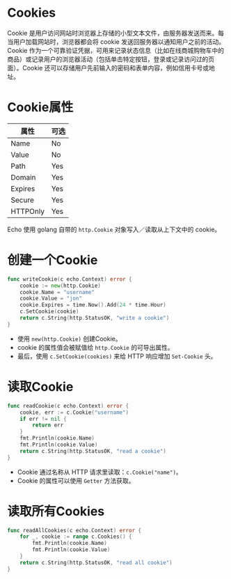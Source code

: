 # Cookies

Cookie 是用户访问网站时浏览器上存储的小型文本文件，由服务器发送而来。每当用户加载网站时，浏览器都会将 cookie 发送回服务器以通知用户之前的活动。
Cookie 作为一个可靠验证凭据，可用来记录状态信息（比如在线商城购物车中的商品）或记录用户的浏览器活动（包括单击特定按钮，登录或记录访问过的页面）。Cookie 还可以存储用户先前输入的密码和表单内容，例如信用卡号或地址。

# Cookie属性

| 属性       | 可选  |
|----------|-----|
| Name     | No  |
| Value    | No  |
| Path     | Yes |
| Domain   | Yes |
| Expires  | Yes |
| Secure   | Yes |
| HTTPOnly | Yes |




Echo 使用 golang 自带的 `http.Cookie` 对象写入／读取从上下文中的 cookie。


# 创建一个Cookie

```go
func writeCookie(c echo.Context) error {
    cookie := new(http.Cookie)
    cookie.Name = "username"
    cookie.Value = "jon"
    cookie.Expires = time.Now().Add(24 * time.Hour)
    c.SetCookie(cookie)
    return c.String(http.StatusOK, "write a cookie")
}
```

- 使用 `new(http.Cookie)` 创建Cookie。
- cookie 的属性值会被赋值给 `http.Cookie` 的可导出属性。
- 最后，使用 `c.SetCookie(cookies)` 来给 HTTP 响应增加 `Set-Cookie` 头。

# 读取Cookie

```go
func readCookie(c echo.Context) error {
    cookie, err := c.Cookie("username")
    if err != nil {
        return err
    }
    fmt.Println(cookie.Name)
    fmt.Println(cookie.Value)
    return c.String(http.StatusOK, "read a cookie")
}
```

- Cookie 通过名称从 HTTP 请求里读取：`c.Cookie("name")`。
- Cookie 的属性可以使用 `Getter` 方法获取。


# 读取所有Cookies

```go
func readAllCookies(c echo.Context) error {
    for _, cookie := range c.Cookies() {
        fmt.Println(cookie.Name)
        fmt.Println(cookie.Value)
    }
    return c.String(http.StatusOK, "read all cookie")
}
```


